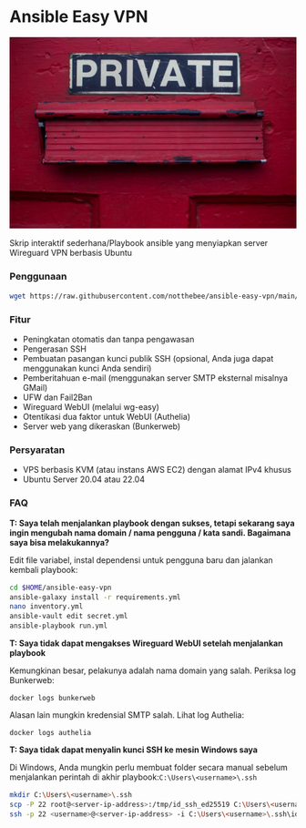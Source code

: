 # Ansible Easy VPN

![](../images/private.jpg)

Skrip interaktif sederhana/Playbook ansible yang menyiapkan server Wireguard VPN berbasis Ubuntu

### Penggunaan

```bash
wget https://raw.githubusercontent.com/notthebee/ansible-easy-vpn/main/bootstrap.sh -O bootstrap.sh && bash bootstrap.sh
```

### Fitur

- Peningkatan otomatis dan tanpa pengawasan
- Pengerasan SSH
- Pembuatan pasangan kunci publik SSH (opsional, Anda juga dapat menggunakan kunci Anda sendiri)
- Pemberitahuan e-mail (menggunakan server SMTP eksternal misalnya GMail)
- UFW dan Fail2Ban
- Wireguard WebUI (melalui wg-easy)
- Otentikasi dua faktor untuk WebUI (Authelia)
- Server web yang dikeraskan (Bunkerweb)

### Persyaratan

- VPS berbasis KVM (atau instans AWS EC2) dengan alamat IPv4 khusus
- Ubuntu Server 20.04 atau 22.04

### FAQ

**T: Saya telah menjalankan playbook dengan sukses, tetapi sekarang saya ingin mengubah nama domain / nama pengguna / kata sandi. Bagaimana saya bisa melakukannya?**

Edit file variabel, instal dependensi untuk pengguna baru dan jalankan kembali playbook:

```bash
cd $HOME/ansible-easy-vpn
ansible-galaxy install -r requirements.yml
nano inventory.yml
ansible-vault edit secret.yml
ansible-playbook run.yml
```

**T: Saya tidak dapat mengakses Wireguard WebUI setelah menjalankan playbook**

Kemungkinan besar, pelakunya adalah nama domain yang salah. Periksa log Bunkerweb:

```
docker logs bunkerweb
```

Alasan lain mungkin kredensial SMTP salah. Lihat log Authelia:

```
docker logs authelia
```

**T: Saya tidak dapat menyalin kunci SSH ke mesin Windows saya**

Di Windows, Anda mungkin perlu membuat folder secara manual sebelum menjalankan perintah di akhir playbook:`C:\Users\<username>\.ssh`

```bash
mkdir C:\Users\<username>\.ssh
scp -P 22 root@<server-ip-address>:/tmp/id_ssh_ed25519 C:\Users\<username>\.ssh
ssh -p 22 <username>@<server-ip-address> -i C:\Users\<username>\.ssh\id_ssh_ed25519
```